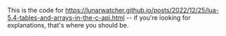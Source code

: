 This is the code for https://lunarwatcher.github.io/posts/2022/12/25/lua-5.4-tables-and-arrays-in-the-c-api.html -- if you're looking for explanations, that's where you should be.
